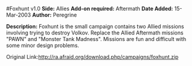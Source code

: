 #Foxhunt v1.0
**Side:** Allies
**Add-on required:** Aftermath
**Date Added:** 15-Mar-2003
**Author:** Peregrine

**Description:** Foxhunt is the small campaign contains two Allied missions involving trying to destroy Volkov. Replace the Allied Aftermath missions &quot;PAWN&quot; and &quot;Monster Tank Madness&quot;. Missions are fun and difficult with some minor design problems.

Original Link:http://ra.afraid.org/download.php/campaigns/foxhunt.zip
